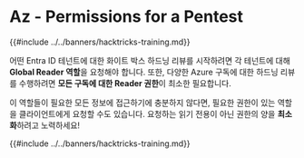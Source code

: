 # Az - Permissions for a Pentest

{{#include ../../banners/hacktricks-training.md}}

어떤 Entra ID 테넌트에 대한 화이트 박스 하드닝 리뷰를 시작하려면 각 테넌트에 대해 **Global Reader 역할**을 요청해야 합니다. 또한, 다양한 Azure 구독에 대한 하드닝 리뷰를 수행하려면 **모든 구독에 대한 Reader 권한**이 최소한 필요합니다.

이 역할들이 필요한 모든 정보에 접근하기에 충분하지 않다면, 필요한 권한이 있는 역할을 클라이언트에게 요청할 수도 있습니다. 요청하는 읽기 전용이 아닌 권한의 양을 **최소화**하려고 노력하세요!

{{#include ../../banners/hacktricks-training.md}}
